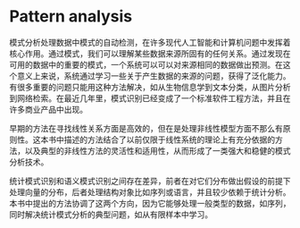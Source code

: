# Pattern analysis

模式分析处理数据中模式的自动检测，在许多现代人工智能和计算机问题中发挥着核心作用。通过模式，我们可以理解某些数据来源所固有的任何关系。通过发现在可用的数据中的重要的模式，一个系统可以可以对来源相同的数据做出预测。在这个意义上来说，系统通过学习一些关于产生数据的来源的问题，获得了泛化能力。有很多重要的问题只能用这种方法解决，如从生物信息学到文本分类，从图片分析到网络检索。在最近几年里，模式识别已经变成了一个标准软件工程方法，并且在许多商业产品中出现。

早期的方法在寻找线性关系方面是高效的，但在是处理非线性模型方面不那么有原则性。这本书中描述的方法结合了以前仅限于线性系统的理论上有充分依据的方法，以及典型的非线性方法的灵活性和适用性，从而形成了一类强大和稳健的模式分析技术。

统计模式识别和语义模式识别之间存在差异，前者在对它们分布做出假设的前提下处理向量的分布，后者处理结构对象比如序列或语言，并且较少依赖于统计分析。本书中提出的方法协调了这两个方向，因为它能够处理一般类型的数据，如序列，同时解决统计模式分析的典型问题，如从有限样本中学习。

